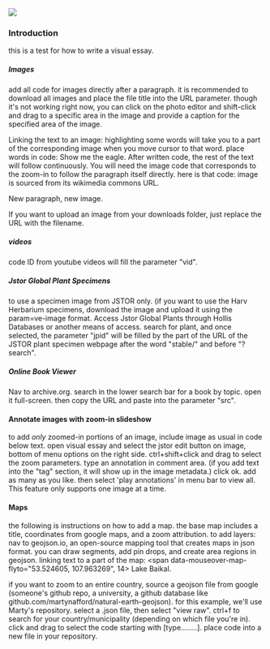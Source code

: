 <a href="https://www.juncture-digital.org"><img src="https://juncture-digital.github.io/juncture/static/images/ve-button.png"></a>

<param ve-config 
       title="Yerba Mate: From Sacred Drink to Caffeinated Star"
       source-image="https://upload.wikimedia.org/wikipedia/commons/b/bf/Timber_between_Larch_Mountain_and_Mount_Hood_%284587520152%29.jpg"
       banner="https://upload.wikimedia.org/wikipedia/commons/b/bf/Timber_between_Larch_Mountain_and_Mount_Hood_%284587520152%29.jpg"
       author="Hannah Hardenbergh"
       layout="vertical">

### Introduction
this is a test for how to write a visual essay. 

##### Images
add all code for images directly after a paragraph. it is recommended to download all images and place the file title into the URL parameter. though it's not working right now, you can click on the photo editor and shift-click and drag to a specific area in the image and provide a caption for the specified area of the image. 

Linking the text to an image: 
highlighting some words will take you to a part of the corresponding image when you move cursor to that word. place words in code: 
<span data-mouseover-image-zoomto="147,105,340,232">
       Show me the eagle. 
       </span>
After written code, the rest of the text will follow continuously. You will need the image code that corresponds to the zoom-in to follow the paragraph itself directly. here is that code: image is sourced from its wikimedia commons URL.
<param ve-image 
       label="*Shaman drum." 
       description="Photograph" 
       license="public domain" 
       url="https://upload.wikimedia.org/wikipedia/commons/7/78/Weeping_larch.jpg">

New paragraph, new image.
<param ve-image 
       label="*Hamatsa Emerging From The Woods*, 1914. Photo by E.S. Curtis." 
       description="Photograph" 
       license="public domain" 
       url="https://upload.wikimedia.org/wikipedia/commons/5/52/Hamatsa_shaman.jpg" region="468,765,612,418">

If you want to upload an image from your downloads folder, just replace the URL with the filename.
<param ve-image 
       label="James Ward Sketch of Larch Tree, 1859" 
       description="Photograph" 
       license="public domain"
       url="16-07-06-Rathaus_Graz_Turmblick-RR2_0275.jpg">

##### videos
code ID from youtube videos will fill the parameter "vid".
<param ve-video 
       vid="aSprX-NIr14" >

##### Jstor Global Plant Specimens
to use a specimen image from JSTOR only. (if you want to use the Harv Herbarium specimens, download the image and upload it using the param=ve-image format. Access Jstor Global Plants through Hollis Databases or another means of access. search for plant, and once selected, the parameter "jpid" will be filled by the part of the URL of the JSTOR plant specimen webpage after the word "stable/" and before "?search".
<param ve-plant-specimen 
       jpid="10.5555/al.ap.specimen.p00662193">

##### Online Book Viewer
Nav to archive.org. search in the lower search bar for a book by topic. open it full-screen. then copy the URL and paste into the parameter "src".
<param ve-iframe 
       src="https://archive.org/details/Galaxy_v18n06_1960-08/page/n3/mode/2up?view=theater">

<param ve-entity 
       eid="Q155" 
       title="Brazil">
<param ve-entity 
       eid="Q267376" 
       title="World Tree">
<param ve-entity 
       eid="Q210377" 
       title="gauchos">
<param ve-entity 
       eid="Q46429" 
       title=“Guaraní people”>
<param ve-entity 
       eid="Q84263196" 
       title=“COVID-19 pandemic”>

#### Annotate images with zoom-in slideshow

to add *only* zoomed-in portions of an image, include image as usual in code below text. open visual essay and select the jstor edit button on image, bottom of menu options on the right side. ctrl+shift+click and drag to select the zoom parameters. type an annotation in comment area. (if you add text into the "tag" section, it will show up in the image metadata.) click ok. add as many as you like. then select 'play annotations' in menu bar to view all. This feature only supports one image at a time.
<param ve-image 
       description="Photograph" 
       license="public domain"
       url="16-07-06-Rathaus_Graz_Turmblick-RR2_0275.jpg"
       >

#### Maps
the following is instructions on how to add a map. the base map includes a title, coordinates from google maps, and a zoom attribution. to add layers: nav to geojson.io, an open-source mapping tool that creates maps in json format. you can draw segments, add pin drops, and create area regions in geojson. 
linking text to a part of the map:
<span data-mouseover-map-flyto="53.524605, 107.963269",
       14>
       Lake Baikal. 
       </span>
<param ve-map
       title="Larches Native to Siberia"
       center="53.524605, 107.963269"
       zoom="2"
       >
<param ve-map-layer 
       geojson 
       url="https://raw.githubusercontent.com/hehardenbergh/dh_test/main/Sargent-in-Siberia.json"
       >
       
if you want to zoom to an entire country, source a geojson file from google (someone's github repo, a university, a github database like github.com/martynafford/natural-earth-geojson). for this example, we'll use Marty's repository. select a .json file, then select "view raw". ctrl+f to search for your country/municipality (depending on which file you're in). click and drag to select the code starting with [type........]. place code into a new file in your repository. 
<param ve-map
       title="Trans-Siberian Railroad"
       center="53.524605, 107.963269"
       zoom="3"
       >
<param ve-map-layer
       geojson
       url="https://gist.githubusercontent.com/HeikkiVesanto/dc867a87e81f02ce31a8/raw/f2d9194fe55cfc6111f9e5f9974e90f53326d9d7/TransSiberianSimplified.geojson"
       >



